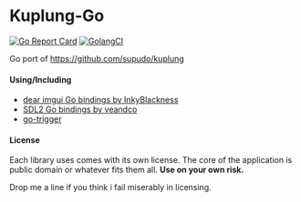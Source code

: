 # Kuplung-Go

[![Go Report Card](https://goreportcard.com/badge/github.com/supudo/Kuplung-Go)](https://goreportcard.com/report/github.com/supudo/Kuplung-Go)
[![GolangCI](https://golangci.com/badges/github.com/supudo/Kuplung-Go.svg)](https://golangci.com)

Go port of https://github.com/supudo/kuplung

#### Using/Including

- [dear imgui Go bindings by InkyBlackness](https://github.com/inkyblackness/imgui-go)
- [SDL2 Go bindings by veandco](https://github.com/veandco/go-sdl2)
- [go-trigger](https://github.com/sadlil/go-trigger)

#### License

Each library uses comes with its own license. The core of the application is public domain or whatever fits them all.
**Use on your own risk.**

Drop me a line if you think i fail miserably in licensing.
